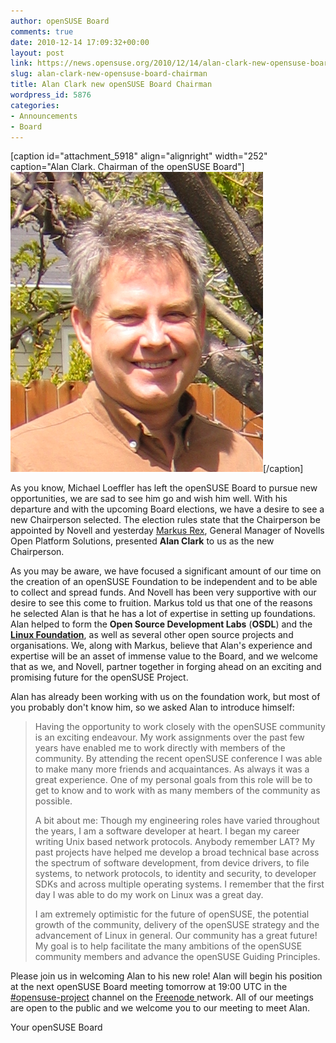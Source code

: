 ```yaml
---
author: openSUSE Board
comments: true
date: 2010-12-14 17:09:32+00:00
layout: post
link: https://news.opensuse.org/2010/12/14/alan-clark-new-opensuse-board-chairman/
slug: alan-clark-new-opensuse-board-chairman
title: Alan Clark new openSUSE Board Chairman
wordpress_id: 5876
categories:
- Announcements
- Board
---
```


[caption id="attachment_5918" align="alignright" width="252" caption="Alan Clark. Chairman of the openSUSE Board"]![](/wp-content/uploads/2010/12/AlanClark.jpg)[/caption]

As you know, Michael Loeffler has left the openSUSE Board to pursue new opportunities, we are sad to see him go and wish him well. With his departure and with the upcoming Board elections,  we have a desire to see a new Chairperson selected. The election rules state that the Chairperson be appointed by Novell and yesterday [Markus Rex](http://www.novell.com/company/bios/mrex.html), General Manager of Novells Open Platform Solutions, presented **Alan Clark** to us as the new Chairperson.<!-- more -->

As you may be aware, we have focused a significant amount of our time on the creation of an openSUSE Foundation to be independent and to be able to collect and spread funds. And Novell has been very supportive with our desire to see this come to fruition. Markus told us that one of the reasons he selected Alan is that he has a lot of expertise in setting up foundations. Alan helped to form the **Open Source Development Labs** (**OSDL**) and the [**Linux Foundation**](http://www.linuxfoundation.org/), as well as several other open source projects and organisations. We, along with Markus, believe that Alan's experience and expertise will be an  asset of immense value to the Board, and we welcome that as  we, and Novell, partner together in forging ahead on an exciting and  promising future for the openSUSE Project.

Alan has already been working with us on the foundation work, but most of you probably don't know him, so we asked Alan to introduce himself:


<blockquote>Having the opportunity to work closely with the openSUSE community is an exciting endeavour. My work assignments over the past few years have enabled me to work directly with members of the community.  By attending the recent openSUSE conference I was able to make many more friends and acquaintances. As always it was a great experience. One of my personal goals from this role will be to get to know and to work with as many members of the community as possible.

A bit about me: Though my engineering roles have varied throughout the years, I am a software developer at heart. I began my career writing Unix based network protocols. Anybody remember LAT?  My past projects have helped me develop a broad technical base across the spectrum of software development, from device drivers, to file systems, to network protocols, to identity and security, to developer SDKs and across multiple operating systems. I remember that the first day I was able to do my work on Linux was a great day.

I am extremely optimistic for the future of openSUSE, the potential growth of the community, delivery of the openSUSE strategy and the advancement of Linux in general. Our community has a great future! My goal is to help facilitate the many ambitions of the openSUSE community members and advance the openSUSE Guiding Principles.</blockquote>


Please join us in welcoming Alan to his new role!  Alan will begin his position at the next openSUSE Board meeting tomorrow at 19:00 UTC in the [#opensuse-project](irc://irc.freenode.net/opensuse-project) channel on the [Freenode ](http://freenode.net)network. All of our meetings are open to the public and we welcome you to our meeting to meet Alan.

Your openSUSE Board
